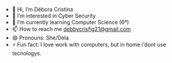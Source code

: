 - 👋 Hi, I’m Débora Cristina
- 👀 I’m interested in Cyber Security
- 🌱 I’m currently learning Computer Science (6º)
- 📫 How to reach me debbycrisfig21@gmail.com
- 😄 Pronouns: She/Dela
- ⚡ Fun fact: I love work with computers, but in home i'dont use tecnologys.

<!---
debbycris21/debbycris21 is a ✨ special ✨ repository because its `README.md` (this file) appears on your GitHub profile.
You can click the Preview link to take a look at your changes.
--->
